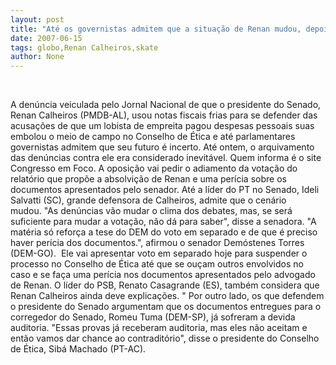 ```yaml
---
layout: post
title: "Até os governistas admitem que a situação de Renan mudou, depois das denúncias da Globo"
date: 2007-06-15
tags: globo,Renan Calheiros,skate
author: None
---
```


&nbsp;

A den&uacute;ncia veiculada&nbsp;pelo Jornal Nacional de que o presidente do Senado, Renan Calheiros (PMDB-AL), usou notas fiscais frias para se defender das acusa&ccedil;&otilde;es de que um lobista de empreita pagou despesas pessoais suas embolou o meio de campo no Conselho de &Eacute;tica e at&eacute; parlamentares governistas admitem que seu futuro &eacute; incerto. At&eacute; ontem, o arquivamento das den&uacute;ncias contra ele era considerado inevit&aacute;vel. Quem informa &eacute; o site Congresso em Foco.
A oposi&ccedil;&atilde;o vai pedir o adiamento da vota&ccedil;&atilde;o do relat&oacute;rio que prop&otilde;e a absolvi&ccedil;&atilde;o de Renan e uma per&iacute;cia sobre os documentos apresentados pelo&nbsp;senador. At&eacute; a l&iacute;der do PT no Senado, Ideli Salvatti (SC), grande&nbsp;defensora de Calheiros, admite que o cen&aacute;rio mudou.&nbsp;&quot;As den&uacute;ncias v&atilde;o mudar o clima dos debates, mas, se ser&aacute; suficiente para mudar a vota&ccedil;&atilde;o, n&atilde;o d&aacute; para saber&quot;, disse a senadora. 
&quot;A mat&eacute;ria s&oacute; refor&ccedil;a a tese do DEM do voto em separado e de que &eacute; preciso haver per&iacute;cia dos documentos.&quot;, afirmou o senador Dem&oacute;stenes Torres (DEM-GO).&nbsp; Ele vai apresentar voto em separado hoje para suspender o processo no Conselho de &Eacute;tica at&eacute; que se ou&ccedil;am outros envolvidos no caso e se fa&ccedil;a uma per&iacute;cia nos documentos apresentados pelo advogado de Renan.&nbsp;O&nbsp;l&iacute;der do PSB, Renato Casagrande (ES), tamb&eacute;m considera que Renan Calheiros&nbsp;ainda deve explica&ccedil;&otilde;es. &quot;
Por outro lado, os que defendem o presidente do Senado argumentam que os documentos entregues para o corregedor do Senado, Romeu Tuma (DEM-SP), j&aacute; sofreram a devida auditoria. &quot;Essas provas j&aacute; receberam auditoria, mas eles n&atilde;o aceitam e ent&atilde;o vamos dar chance ao contradit&oacute;rio&quot;, disse o presidente do Conselho de &Eacute;tica, Sib&aacute; Machado (PT-AC).
 